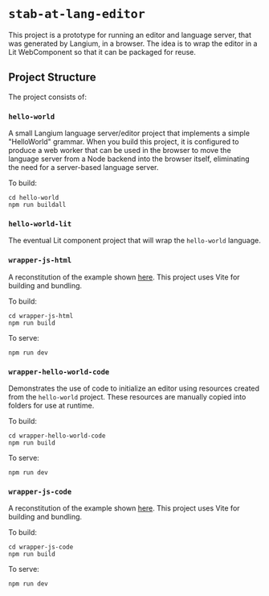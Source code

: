 # `stab-at-lang-editor`

This project is a prototype for running an editor and language server, that was generated by Langium, in a browser.  The idea is to wrap the editor in a Lit WebComponent so that it can be packaged for reuse.

## Project Structure

The project consists of:

### `hello-world`

A small Langium language server/editor project that implements a simple "HelloWorld" grammar.  When you build this project, it is configured to produce a web worker that can be used in the browser to move the language server from a Node backend into the browser itself, eliminating the need for a server-based language server.

To build:

```
cd hello-world
npm run buildall
``````

### `hello-world-lit`

The eventual Lit component project that will wrap the `hello-world` language.

### `wrapper-js-html`

A reconstitution of the example shown [here](https://github.com/TypeFox/monaco-components/blob/main/packages/examples/verify_wrapper.html). This project uses Vite for building and bundling.

To build:

```
cd wrapper-js-html
npm run build
```

To serve:

```
npm run dev
```

### `wrapper-hello-world-code`

Demonstrates the use of code to initialize an editor using resources created from the `hello-world` project.  These resources are manually copied into folders for use at runtime. 

To build:

```
cd wrapper-hello-world-code
npm run build
```

To serve:

```
npm run dev
```

### `wrapper-js-code`

A reconstitution of the example shown [here](https://github.com/TypeFox/monaco-components/blob/main/packages/examples/src/wrapperTs.ts). This project uses Vite for building and bundling.

To build:

```
cd wrapper-js-code
npm run build
```

To serve:

```
npm run dev
```

